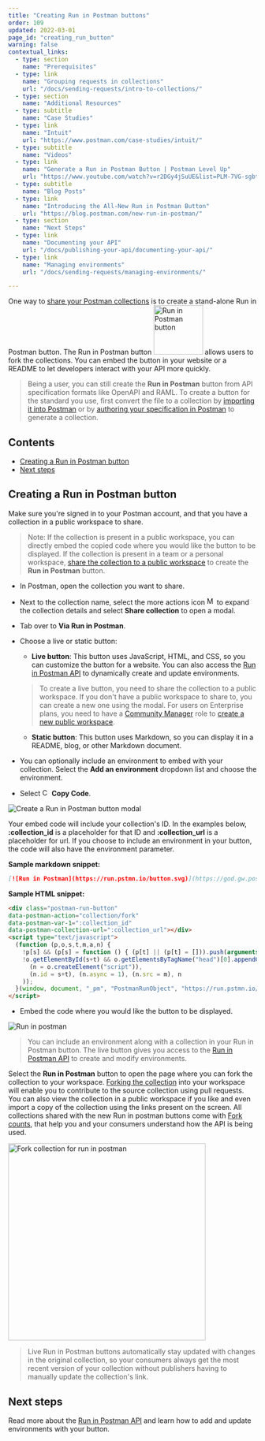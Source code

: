 ```yaml
---
title: "Creating Run in Postman buttons"
order: 109
updated: 2022-03-01
page_id: "creating_run_button"
warning: false
contextual_links:
  - type: section
    name: "Prerequisites"
  - type: link
    name: "Grouping requests in collections"
    url: "/docs/sending-requests/intro-to-collections/"
  - type: section
    name: "Additional Resources"
  - type: subtitle
    name: "Case Studies"
  - type: link
    name: "Intuit"
    url: "https://www.postman.com/case-studies/intuit/"
  - type: subtitle
    name: "Videos"
  - type: link
    name: "Generate a Run in Postman Button | Postman Level Up"
    url: "https://www.youtube.com/watch?v=r2DGy4jSuUE&list=PLM-7VG-sgbtC5tNXxd28cmePSa9BYwqeU&index=8"
  - type: subtitle
    name: "Blog Posts"
  - type: link
    name: "Introducing the All-New Run in Postman Button"
    url: "https://blog.postman.com/new-run-in-postman/"
  - type: section
    name: "Next Steps"
  - type: link
    name: "Documenting your API"
    url: "/docs/publishing-your-api/documenting-your-api/"
  - type: link
    name: "Managing environments"
    url: "/docs/sending-requests/managing-environments/"

---
```


One way to [share your Postman collections](/docs/collaborating-in-postman/sharing/) is to create a stand-alone Run in Postman button. The Run in Postman button <img alt="Run in Postman button" src="https://assets.postman.com/postman-docs/run-in-postman-button-icon.jpg" width="100px"/> allows users to fork the collections. You can embed the button in your website or a README to let developers interact with your API more quickly.

> Being a user, you can still create the **Run in Postman** button from API specification formats like OpenAPI and RAML. To create a button for the standard you use, first convert the file to a collection by [importing it into Postman](/docs/getting-started/importing-and-exporting-data/) or by [authoring your specification in Postman](/docs/designing-and-developing-your-api/the-api-workflow/) to generate a collection.

## Contents

* [Creating a Run in Postman button](#creating-a-run-in-postman-button)
* [Next steps](#next-steps)

## Creating a Run in Postman button

Make sure you're signed in to your Postman account, and that you have a collection in a public workspace to share.

> Note: If the collection is present in a public workspace, you can directly embed the copied code where you would like the button to be displayed. If the collection is present in a team or a personal workspace, [share the collection to a public workspace](/docs/collaborating-in-postman/using-workspaces/managing-workspaces/#changing-workspace-visibility) to create the **Run in Postman** button.

* In Postman, open the collection you want to share.
* Next to the collection name, select the more actions icon <img alt="More actions icon" src="https://assets.postman.com/postman-docs/icon-more-actions-v9.jpg#icon" width="16px"> to expand the collection details and select **Share collection** to open a modal.

* Tab over to **Via Run in Postman**.
* Choose a live or static button:
    * **Live button**: This button uses JavaScript, HTML, and CSS, so you can customize the button for a website. You can also access the [Run in Postman API](/docs/publishing-your-api/run-in-postman/run-button-API/) to dynamically create and update environments.
    > To create a live button, you need to share the collection to a public workspace. If you don't have a public workspace to share to, you can create a new one using the modal. For users on Enterprise plans, you need to have a [Community Manager](/docs/collaborating-in-postman/roles-and-permissions/#team-roles) role to [create a new public workspace](/docs/collaborating-in-postman/using-workspaces/public-workspaces/).
    * **Static button**: This button uses Markdown, so you can display it in a README, blog, or other Markdown document.

* You can optionally include an environment to embed with your collection. Select the **Add an environment** dropdown list and choose the environment.
* Select <img alt="Copy icon" src="https://assets.postman.com/postman-docs/icon-copy-v9.jpg#icon" width="15px"> **Copy Code**.

![Create a Run in Postman button modal](https://assets.postman.com/postman-docs/run-in-postman-9.14.jpg)

Your embed code will include your collection's ID. In the examples below, **:collection_id** is a placeholder for that ID and **:collection_url** is a placeholder for url. If you choose to include an environment in your button, the code will also have the environment parameter.

**Sample markdown snippet:**

```markdown
[![Run in Postman](https://run.pstmn.io/button.svg)](https://god.gw.postman.com/run-collection/:collection_id)
```

**Sample HTML snippet:**

```html
<div class="postman-run-button"
data-postman-action="collection/fork"
data-postman-var-1=":collection_id"
data-postman-collection-url=":collection_url"></div>
<script type="text/javascript">
  (function (p,o,s,t,m,a,n) {
    !p[s] && (p[s] = function () { (p[t] || (p[t] = [])).push(arguments); });
    !o.getElementById(s+t) && o.getElementsByTagName("head")[0].appendChild((
      (n = o.createElement("script")),
      (n.id = s+t), (n.async = 1), (n.src = m), n
    ));
  }(window, document, "_pm", "PostmanRunObject", "https://run.pstmn.io/button.js"));
</script>
```

* Embed the code where you would like the button to be displayed.

![Run in postman](https://assets.postman.com/postman-docs/new-run-in-postman-button.gif)

> You can include an environment along with a collection in your Run in Postman button. The live button gives you access to the [Run in Postman API](/docs/publishing-your-api/run-in-postman/run-button-API/) to create and modify environments.

Select the **Run in Postman** button to open the page where you can fork the collection to your workspace. [Forking the collection](/docs/collaborating-in-postman/version-control-for-collections/) into your workspace will enable you to contribute to the source collection using pull requests. You can also view the collection in a public workspace if you like and even import a copy of the collection using the links present on the screen. All collections shared with the new Run in postman buttons come with [Fork counts](/docs/collaborating-in-postman/version-control-for-collections/#forking-information), that help you and your consumers understand how the API is being used.

<img alt="Fork collection for run in postman" src="https://assets.postman.com/postman-docs/fork-collection-for-run-in-postman.jpg" height="400px"/>

> Live Run in Postman buttons automatically stay updated with changes in the original collection, so your consumers always get the most recent version of your collection without publishers having to manually update the collection's link.

## Next steps

Read more about the [Run in Postman API](/docs/publishing-your-api/run-in-postman/run-button-API/) and learn how to add and update environments with your button.
